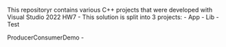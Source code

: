 This repositoryr contains various C++ projects that were developed with Visual Studio 2022
HW7 - This solution is split into 3 projects:
        - App
        - Lib
        - Test
		
ProducerConsumerDemo -


